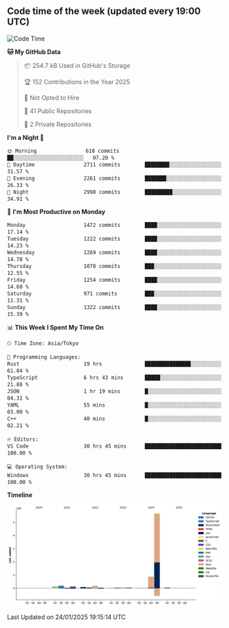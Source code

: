 ## Code time of the week (updated every 19:00 UTC)

<!--START_SECTION:waka-->
![Code Time](http://img.shields.io/badge/Code%20Time-4%2C187%20hrs%204%20mins-blue)

**🐱 My GitHub Data** 

> 📦 254.7 kB Used in GitHub's Storage 
 > 
> 🏆 152 Contributions in the Year 2025
 > 
> 🚫 Not Opted to Hire
 > 
> 📜 41 Public Repositories 
 > 
> 🔑 2 Private Repositories 
 > 
**I'm a Night 🦉** 

```text
🌞 Morning                618 commits         ██░░░░░░░░░░░░░░░░░░░░░░░   07.20 % 
🌆 Daytime                2711 commits        ████████░░░░░░░░░░░░░░░░░   31.57 % 
🌃 Evening                2261 commits        ███████░░░░░░░░░░░░░░░░░░   26.33 % 
🌙 Night                  2998 commits        █████████░░░░░░░░░░░░░░░░   34.91 % 
```
📅 **I'm Most Productive on Monday** 

```text
Monday                   1472 commits        ████░░░░░░░░░░░░░░░░░░░░░   17.14 % 
Tuesday                  1222 commits        ████░░░░░░░░░░░░░░░░░░░░░   14.23 % 
Wednesday                1269 commits        ████░░░░░░░░░░░░░░░░░░░░░   14.78 % 
Thursday                 1078 commits        ███░░░░░░░░░░░░░░░░░░░░░░   12.55 % 
Friday                   1254 commits        ████░░░░░░░░░░░░░░░░░░░░░   14.60 % 
Saturday                 971 commits         ███░░░░░░░░░░░░░░░░░░░░░░   11.31 % 
Sunday                   1322 commits        ████░░░░░░░░░░░░░░░░░░░░░   15.39 % 
```


📊 **This Week I Spent My Time On** 

```text
🕑︎ Time Zone: Asia/Tokyo

💬 Programming Languages: 
Rust                     19 hrs              ███████████████░░░░░░░░░░   61.84 % 
TypeScript               6 hrs 43 mins       █████░░░░░░░░░░░░░░░░░░░░   21.88 % 
JSON                     1 hr 19 mins        █░░░░░░░░░░░░░░░░░░░░░░░░   04.31 % 
YAML                     55 mins             █░░░░░░░░░░░░░░░░░░░░░░░░   03.00 % 
C++                      40 mins             █░░░░░░░░░░░░░░░░░░░░░░░░   02.21 % 

🔥 Editors: 
VS Code                  30 hrs 45 mins      █████████████████████████   100.00 % 

💻 Operating System: 
Windows                  30 hrs 45 mins      █████████████████████████   100.00 % 
```

**Timeline**

![Lines of Code chart](https://raw.githubusercontent.com/SARDONYX-sard/SARDONYX-sard/main/assets/bar_graph.png)


 Last Updated on 24/01/2025 19:15:14 UTC
<!--END_SECTION:waka-->
